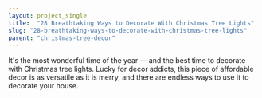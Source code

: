 ```yaml
---
layout: project_single
title:  "28 Breathtaking Ways to Decorate With Christmas Tree Lights"
slug: "28-breathtaking-ways-to-decorate-with-christmas-tree-lights"
parent: "christmas-tree-decor"
---
```

It's the most wonderful time of the year — and the best time to decorate with Christmas tree lights. Lucky for decor addicts, this piece of affordable decor is as versatile as it is merry, and there are endless ways to use it to decorate your house.